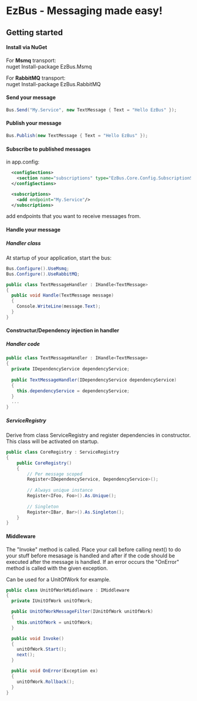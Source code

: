 EzBus - Messaging made easy!
===============================

## Getting started

#### Install via NuGet

For <b>Msmq</b> transport:<br/>
nuget Install-package EzBus.Msmq

For <b>RabbitMQ</b> transport:<br/>
nuget Install-package EzBus.RabbitMQ

#### Send your message

```C#
Bus.Send("My.Service", new TextMessage { Text = "Hello EzBus" });
```

#### Publish your message

```C#
Bus.Publish(new TextMessage { Text = "Hello EzBus" });
```

#### Subscribe to published messages

in app.config:

```xml
  <configSections>
    <section name="subscriptions" type="EzBus.Core.Config.SubscriptionSection, EzBus.Core"/>
  </configSections>

  <subscriptions>
    <add endpoint="My.Service"/>
  </subscriptions>
```

add endpoints that you want to receive messages from.

#### Handle your message


##### Handler class

At startup of your application, start the bus:

```C#
Bus.Configure().UseMsmq;
Bus.Configure().UseRabbitMQ;
```

```C#
public class TextMessageHandler : IHandle<TextMessage>
{
  public void Handle(TextMessage message)
  {
    Console.WriteLine(message.Text);
  }
}
```
#### Constructur/Dependency injection in handler

##### Handler code

```C#
public class TextMessageHandler : IHandle<TextMessage>
{
  private IDependencyService dependencyService;
  
  public TextMessageHandler(IDependencyService dependencyService)
  {
    this.dependencyService = dependencyService;
  }
  ...
}
```

##### ServiceRegistry
Derive from class ServiceRegistry and register dependencies in constructor. This class will be activated on startup.
```C#
public class CoreRegistry : ServiceRegistry
{
    public CoreRegistry()
    {
        // Per message scoped
        Register<IDependencyService, DependencyService>();
        
        // Always unique instance
        Register<IFoo, Foo>().As.Unique();
        
        // Singleton
        Register<IBar, Bar>().As.Singleton();
    }
}
```

#### Middleware

The "Invoke" method is called. Place your call before calling next() to do your stuff before mesasage is handled and after if the code should be executed after the message is handled. If an error occurs the "OnError" method is called with the given exception.

Can be used for a UnitOfWork for example. 

```C#
public class UnitOfWorkMiddleware : IMiddleware
{
  private IUnitOfWork unitOfWork;

  public UnitOfWorkMessageFilter(IUnitOfWork unitOfWork)
  {
    this.unitOfWork = unitOfWork;   
  }

  public void Invoke()
  {
    unitOfWork.Start();
    next();
  }

  public void OnError(Exception ex)
  {
    unitOfWork.Rollback();
  }
}
```
